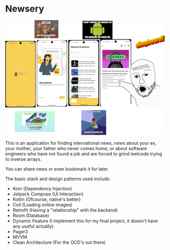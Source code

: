 # Newsery


![Application](https://github.com/alexiyous/Newsery/blob/main/Images/for_revered_broski.png)

This is an application for finding international news, news about your ex, your mother, your father who never comes home, or about software engineers who have not found a job and are forced to grind leetcode trying to inverse arrays.

You can share news or even bookmark it for later.

The basic stack and design patterns used include:

- Koin (Dependency Injection)
- Jetpack Compose (UI Interaction)
- Kotlin (Ofcourse, native's better)
- Coil (Loading online images)
- Retrofit (Having a "relationship" with the backend)
- Room (Database)
- Dynamic Feature (I implement this for my final project, it doesn't have any useful actually)
- Pager3
- MVVM
- Clean Architecture (For the OCD's out there)
